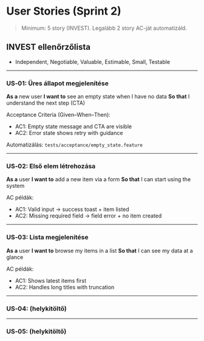 # User Stories (Sprint 2) 

> Minimum: 5 story (INVEST). Legalább 2 story AC-ját automatizáld.

## INVEST ellenőrzőlista
- Independent, Negotiable, Valuable, Estimable, Small, Testable

---

### US‑01: Üres állapot megjelenítése
**As a** new user
**I want to** see an empty state when I have no data
**So that** I understand the next step (CTA)

Acceptance Criteria (Given–When–Then):
- AC1: Empty state message and CTA are visible
- AC2: Error state shows retry with guidance

Automatizálás: `tests/acceptance/empty_state.feature`

---

### US‑02: Első elem létrehozása
**As a** user
**I want to** add a new item via a form
**So that** I can start using the system

AC példák:
- AC1: Valid input → success toast + item listed
- AC2: Missing required field → field error + no item created

---

### US‑03: Lista megjelenítése
**As a** user
**I want to** browse my items in a list
**So that** I can see my data at a glance

AC példák:
- AC1: Shows latest items first
- AC2: Handles long titles with truncation

---

### US‑04: (helykitöltő)

---

### US‑05: (helykitöltő)
